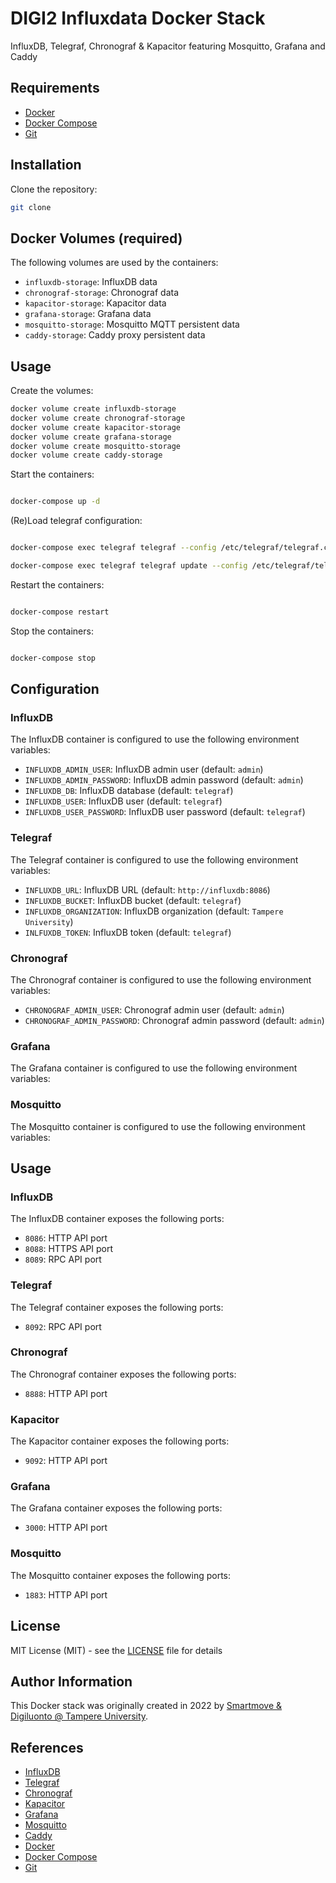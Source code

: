 # DIGI2 Influxdata Docker Stack

InfluxDB, Telegraf, Chronograf &amp; Kapacitor featuring Mosquitto, Grafana and Caddy

## Requirements

- [Docker](https://www.docker.com/)
- [Docker Compose](https://docs.docker.com/compose/)
- [Git](https://git-scm.com/)

## Installation

Clone the repository:

```bash
git clone
```

## Docker Volumes (required)

The following volumes are used by the containers:

- `influxdb-storage`: InfluxDB data
- `chronograf-storage`: Chronograf data
- `kapacitor-storage`: Kapacitor data
- `grafana-storage`: Grafana data
- `mosquitto-storage`: Mosquitto MQTT persistent data
- `caddy-storage`: Caddy proxy persistent data

## Usage

Create the volumes:

```bash
docker volume create influxdb-storage
docker volume create chronograf-storage
docker volume create kapacitor-storage
docker volume create grafana-storage
docker volume create mosquitto-storage
docker volume create caddy-storage
```

Start the containers:

```bash

docker-compose up -d

```

(Re)Load telegraf configuration:

```bash

docker-compose exec telegraf telegraf --config /etc/telegraf/telegraf.conf --test

docker-compose exec telegraf telegraf update --config /etc/telegraf/telegraf.conf

```

Restart the containers:

```bash

docker-compose restart

```

Stop the containers:

```bash

docker-compose stop

```

## Configuration

### InfluxDB

The InfluxDB container is configured to use the following environment variables:

- `INFLUXDB_ADMIN_USER`: InfluxDB admin user (default: `admin`)
- `INFLUXDB_ADMIN_PASSWORD`: InfluxDB admin password (default: `admin`)
- `INFLUXDB_DB`: InfluxDB database (default: `telegraf`)
- `INFLUXDB_USER`: InfluxDB user (default: `telegraf`)
- `INFLUXDB_USER_PASSWORD`: InfluxDB user password (default: `telegraf`)

### Telegraf

The Telegraf container is configured to use the following environment variables:

- `INFLUXDB_URL`: InfluxDB URL (default: `http://influxdb:8086`)
- `INFLUXDB_BUCKET`: InfluxDB bucket (default: `telegraf`)
- `INFLUXDB_ORGANIZATION`: InfluxDB organization (default: `Tampere University`)
- `INLFUXDB_TOKEN`: InfluxDB token (default: `telegraf`)

### Chronograf

The Chronograf container is configured to use the following environment variables:

- `CHRONOGRAF_ADMIN_USER`: Chronograf admin user (default: `admin`)
- `CHRONOGRAF_ADMIN_PASSWORD`: Chronograf admin password (default: `admin`)

### Grafana

The Grafana container is configured to use the following environment variables:

### Mosquitto

The Mosquitto container is configured to use the following environment variables:

## Usage

### InfluxDB

The InfluxDB container exposes the following ports:

- `8086`: HTTP API port
- `8088`: HTTPS API port
- `8089`: RPC API port

### Telegraf

The Telegraf container exposes the following ports:

- `8092`: RPC API port

### Chronograf

The Chronograf container exposes the following ports:

- `8888`: HTTP API port

### Kapacitor

The Kapacitor container exposes the following ports:

- `9092`: HTTP API port

### Grafana

The Grafana container exposes the following ports:

- `3000`: HTTP API port

### Mosquitto

The Mosquitto container exposes the following ports:

- `1883`: HTTP API port

## License

MIT License (MIT) - see the [LICENSE](LICENSE) file for details

## Author Information

This Docker stack was originally created in 2022 by [Smartmove & Digiluonto @ Tampere University](https://github.com/DigiluontoSatakunta/smartmove-oss/tree/main/smartmove-influxdata).

## References

- [InfluxDB](https://www.influxdata.com/time-series-platform/influxdb/)
- [Telegraf](https://www.influxdata.com/time-series-platform/telegraf/)
- [Chronograf](https://www.influxdata.com/time-series-platform/chronograf/)
- [Kapacitor](https://www.influxdata.com/time-series-platform/kapacitor/)
- [Grafana](https://grafana.com/)
- [Mosquitto](https://mosquitto.org/)
- [Caddy](https://caddyserver.com/)
- [Docker](https://www.docker.com/)
- [Docker Compose](https://docs.docker.com/compose/)
- [Git](https://git-scm.com/)
